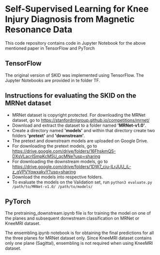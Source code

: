# Self-Supervised Learning for Knee Injury Diagnosis from Magnetic Resonance Data

This code repository contains code in Jupyter Notebook for the above mentioned paper in TensorFlow and PyTorch

## TensorFlow

The original version of SKID was implemented using TensorFlow. The Jupyter Notebooks are provided in te folder TF. 

## Instructions for evaluating the SKID on the MRNet dataset

* MRNet dataset is copyright protected. For downloading the MRNet dataset, go to https://stanfordmlgroup.github.io/competitions/mrnet/
* Download and extract the dataset to a folder named __'MRNet-v1.0'__.
* Create a directory named __'models'__ and within that directory create two folders __'pretext'__ and __'downstream'__.
* The pretext and downstream models are uploaded on Google Drive. 
* For downloading the pretext models, go to https://drive.google.com/drive/folders/16FhskmQS-DXsVLacrISmpKcM5U_qcMNe?usp=sharing
* For downloading the downstream models, go to https://drive.google.com/drive/folders/1DW7_cju-ILrJUU_iL-z_gVPVYqwxakvY?usp=sharing
* Download the models into respective folders.
* To evaluate the models on the Validation set, run `python3 evaluate.py /path/to/MRNet-v1.0/ /path/to/models/`

## PyTorch

The pretraining_downstream.ipynb file is for training the model on one of the planes and subsequent donwstream classification on MRNet or KneeMRI dataset.

The ensembling.ipynb notebook is for obtaining the final predictions for all the three planes for MRNet dataset only. Since KneeMRI dataset contains only one plane (Sagittal), ensembling is not required when using KneeMRI dataset.
